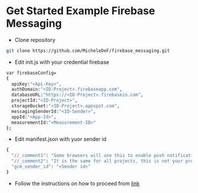 # Get Started Example Firebase Messaging

- Clone repository

```sh
git clone https://github.com/MicheleDeF/firebase_messaging.git
```
- Edit init.js with your credential firebase 

```sh
var firebaseConfig= 
{ 
  apiKey:"<Api-Key>", 
  authDomain:"<ID-Project>.firebaseapp.com", 
  databaseURL:"https://<ID-Project>.firebaseio.com", 
  projectId:"<ID-Project>", 
  storageBucket:"<ID-Project>.appspot.com", 
  messagingSenderId:"<ID-Sender>", 
  appId:"<App-Id>", 
  measurementId:"<Measurement-ID>" 
};
```
- Edit manifest.json with yuor sender id
```sh
{
  "//_comment1": "Some browsers will use this to enable push notifications.",
  "//_comment2": "It is the same for all projects, this is not your project's sender ID",
  "gcm_sender_id": "<Sender id>"
}
```
- Follow the instructions on how to proceed from [link][help]


 [help]: <https://www.ilblogdiunprogrammatore.it/43645-integrazione-di-firebase-cloud-messaging-fcm-in-un-applicazione-web.html>
